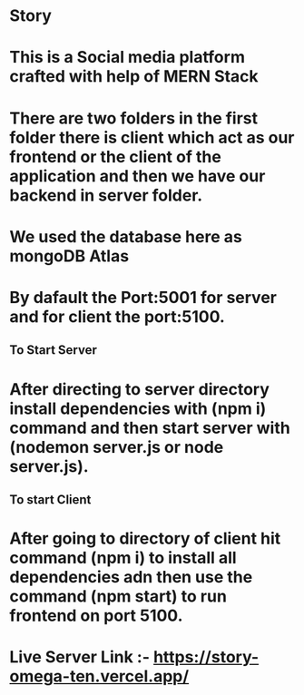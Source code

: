 # Story
# This is a Social media platform crafted with help of MERN Stack
# There are two folders in the first folder there is client which act as our frontend or the client of the application and then we have our backend in server folder.
# We used the database here as mongoDB Atlas
# By dafault the Port:5001 for server and for client the port:5100.

## To Start Server
# After directing to server directory install dependencies with (npm i) command and then start server with (nodemon server.js or node server.js).

## To start Client
# After going to directory of client hit command (npm i) to install all dependencies adn then use the command (npm start) to run frontend on port 5100.

# Live Server Link :-  https://story-omega-ten.vercel.app/
